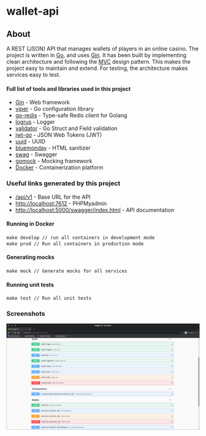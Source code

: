 # wallet-api
## About
A REST (JSON) API that manages wallets of players in an online casino. The project is written in [Go](https://golang.org/), and uses [Gin]().
It has been built by implementing clean architecture and following the [MVC](https://en.wikipedia.org/wiki/Model%E2%80%93view%E2%80%93controller) design pattern. This makes the project easy to maintain and extend. For testing, the architecture makes services easy to test.

#### Full list of tools and libraries used in this project
* [Gin](https://github.com/labstack/echo) - Web framework
* [viper](https://github.com/spf13/viper) - Go configuration library
* [go-redis](https://github.com/go-redis/redis) - Type-safe Redis client for Golang
* [logrus](https://github.com/sirupsen/logrus) - Logger
* [validator](https://github.com/go-playground/validator) - Go Struct and Field validation
* [jwt-go](https://github.com/dgrijalva/jwt-go) - JSON Web Tokens (JWT)
* [uuid](https://github.com/google/uuid) - UUID
* [bluemonday](https://github.com/microcosm-cc/bluemonday) - HTML sanitizer
* [swag](https://github.com/swaggo/swag) - Swagger
* [gomock](https://github.com/golang/mock) - Mocking framework
* [Docker](https://www.docker.com/) - Containerization platform

### Useful  links generated by this project
* [/api/v1](http://localhost:5000/api/v1) - Base URL for the API
* [http://localhost:7612](http://localhost:7612) - PHPMyadmin
* [http://localhost:5000/swagger/index.html](http://localhost:5000/swagger/index.html) - API documentation
#### Running in Docker
    make develop // run all containers in development mode
    make prod // Run all containers in production mode

#### Generating mocks
    make mock // Generate mocks for all services

#### Running unit tests
    make test // Run all unit tests

### Screenshots
![Swagger](./screenshot/img.png)


